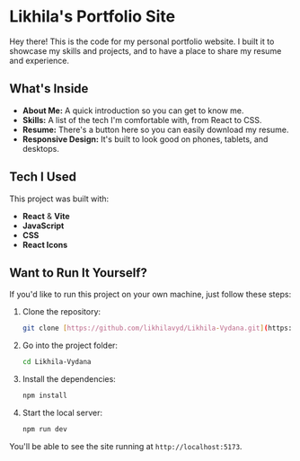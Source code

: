 # Likhila's Portfolio Site

Hey there! This is the code for my personal portfolio website. I built it to showcase my skills and projects, and to have a place to share my resume and experience.

## What's Inside

- **About Me:** A quick introduction so you can get to know me.
- **Skills:** A list of the tech I'm comfortable with, from React to CSS.
- **Resume:** There's a button here so you can easily download my resume.
- **Responsive Design:** It's built to look good on phones, tablets, and desktops.

## Tech I Used

This project was built with:
- **React** & **Vite**
- **JavaScript**
- **CSS**
- **React Icons**

## Want to Run It Yourself?

If you'd like to run this project on your own machine, just follow these steps:

1.  Clone the repository:
    ```bash
    git clone [https://github.com/likhilavyd/Likhila-Vydana.git](https://github.com/likhilavyd/Likhila-Vydana.git)
    ```
2.  Go into the project folder:
    ```bash
    cd Likhila-Vydana
    ```
3.  Install the dependencies:
    ```bash
    npm install
    ```
4.  Start the local server:
    ```bash
    npm run dev
    ```

You'll be able to see the site running at `http://localhost:5173`.
